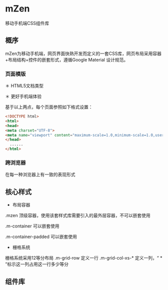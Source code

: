 # mZen
移动手机端CSS组件库

## 概序
mZen为移动手机端，网页界面快熟开发而定义的一套CSS库，网页布局采用容器+布局结构+控件的嵌套形式，遵循Google Material 设计规范。

### 页面模版
＊ HTML5文档类型

＊ 更好手机端体验

基于以上两点，每个页面参照如下格式设置：

``` html
<!DOCTYPE html>
<html>
<head>
<meta charset="UTF-8">
<meta name="viewport" content="maximum-scale=1.0,minimum-scale=1.0,user-scalable=0,width=device-width,initial-scale=1.0" />
</head>
  ......
</html>
```

### 跨浏览器

在每一种浏览器上有一致的表现形式

## 核心样式
* 布局容器

.mzen 顶级容器，使用该套样式库需要引入的最外层容器，不可以嵌套使用

.m-container 可以嵌套使用

.m-container-padded 可以嵌套使用

* 栅格系统

栅格系统采用12等分布局
.m-grid-row 定义一行
.m-grid-col-xs-* 定义一列，“ * ”标示这一列占用这一行多少等分

## 组件库
